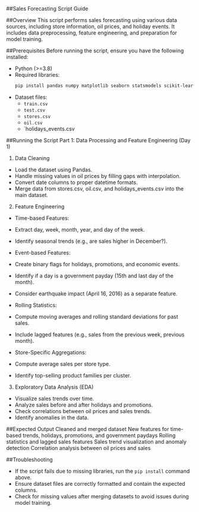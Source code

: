 ##Sales Forecasting Script Guide 

##Overview
This script performs sales forecasting using various data sources, including store information, oil prices, and holiday events. It includes data preprocessing, feature engineering, and preparation for model training.

##Prerequisites
Before running the script, ensure you have the following installed:
- Python (>=3.8)
- Required libraries:
  ```bash
  pip install pandas numpy matplotlib seaborn statsmodels scikit-learn xgboost tensorflow
  ```
- Dataset files:
  - `train.csv`
  - `test.csv`
  - `stores.csv`
  - `oil.csv`
  - `holidays_events.csv

##Running the Script
Part 1: Data Processing and Feature Engineering (Day 1)

1. Data Cleaning
- Load the dataset using Pandas.
- Handle missing values in oil prices by filling gaps with interpolation.
- Convert date columns to proper datetime formats.
- Merge data from stores.csv, oil.csv, and holidays_events.csv into the main dataset.

2. Feature Engineering
- Time-based Features:
- Extract day, week, month, year, and day of the week.
- Identify seasonal trends (e.g., are sales higher in December?).

- Event-based Features:
- Create binary flags for holidays, promotions, and economic events.
- Identify if a day is a government payday (15th and last day of the month).
- Consider earthquake impact (April 16, 2016) as a separate feature.

- Rolling Statistics:
- Compute moving averages and rolling standard deviations for past sales.
- Include lagged features (e.g., sales from the previous week, previous month).

- Store-Specific Aggregations:
- Compute average sales per store type.
- Identify top-selling product families per cluster.

3. Exploratory Data Analysis (EDA)
- Visualize sales trends over time.
- Analyze sales before and after holidays and promotions.
- Check correlations between oil prices and sales trends.
- Identify anomalies in the data.

##Expected Output
Cleaned and merged dataset
New features for time-based trends, holidays, promotions, and government paydays
 Rolling statistics and lagged sales features
Sales trend visualization and anomaly detection
Correlation analysis between oil prices and sales


##Troubleshooting
- If the script fails due to missing libraries, run the `pip install` command above.
- Ensure dataset files are correctly formatted and contain the expected columns.
- Check for missing values after merging datasets to avoid issues during model training.

